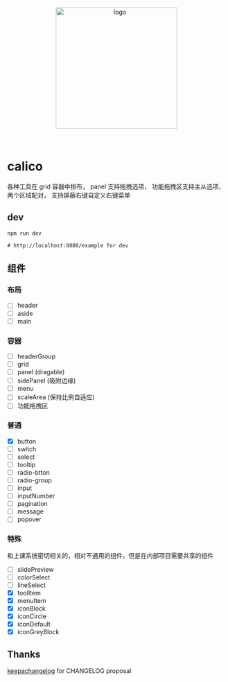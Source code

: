 <br>
<p align="center">
  <img width="280px" src="https://static.yi-you.org/calico/logo/logo.png" alt="logo" />
</p>
<br>

# calico
各种工具在 grid 容器中排布，
panel 支持拖拽选项，
功能拖拽区支持主从选项、两个区域配对，
支持屏蔽右键自定义右键菜单

## dev
```
npm run dev

# http://localhost:8080/example for dev
```

## 组件

### 布局
- [ ] header
- [ ] aside
- [ ] main

### 容器
- [ ] headerGroup
- [ ] grid
- [ ] panel (dragable)
- [ ] sidePanel (吸附边缘)
- [ ] menu
- [ ] scaleArea (保持比例自适应)
- [ ] 功能拖拽区

### 普通
- [x] button
- [ ] switch
- [ ] select
- [ ] tooltip
- [ ] radio-btton
- [ ] radio-group
- [ ] input
- [ ] inputNumber
- [ ] pagination
- [ ] message
- [ ] popover

### 特殊
和上课系统密切相关的，相对不通用的组件，但是在内部项目需要共享的组件
- [ ] slidePreview
- [ ] colorSelect
- [ ] lineSelect
- [x] toolItem
- [x] menuItem
- [x] iconBlock
- [x] iconCircle
- [x] iconDefault
- [x] iconGreyBlock
## Thanks

[keepachangelog](https://keepachangelog.com/zh-CN/1.0.0/) for CHANGELOG proposal